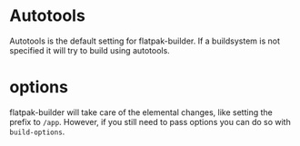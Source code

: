 # Autotools

Autotools is the default setting for flatpak-builder. If a buildsystem is not specified it will try to build using autotools.

# options

flatpak-builder will take care of the elemental changes, like setting the prefix to `/app`. However, if you still need to pass options you can do so with `build-options`.
